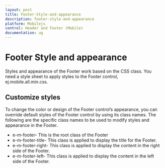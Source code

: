 ```yaml
---
layout: post
title: Footer-Style-and-appearance
description: footer-style-and-appearance
platform: Mobilejs
control: Header and Footer (Mobile)
documentation: ug
---
```


# Footer Style and appearance

Styles and appearance of the Footer work based on the CSS class. You need a style sheet to apply styles to the Footer control, ej.mobile.all.min.css.

## Customize styles

To change the color or design of the Footer control’s appearance, you can override default styles of the Footer control by using its class names. The following are the specific class names to be used to modify styles and appearance in the Footer.

* e-m-footer- This is the root class of the Footer
* e-m-footer-title- This class is applied to display the title for the Footer.
* e-m-footer-right- This class is applied to display the content in the right side of the Footer.
* e-m-footer-left- This class is applied to display the content in the left side of the Footer.


